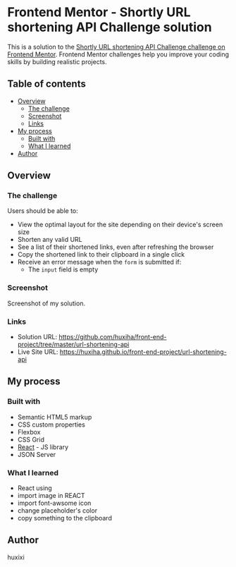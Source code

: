 # Frontend Mentor - Shortly URL shortening API Challenge solution

This is a solution to the [Shortly URL shortening API Challenge challenge on Frontend Mentor](https://www.frontendmentor.io/challenges/url-shortening-api-landing-page-2ce3ob-G). Frontend Mentor challenges help you improve your coding skills by building realistic projects. 

## Table of contents

- [Overview](#overview)
  - [The challenge](#the-challenge)
  - [Screenshot](#screenshot)
  - [Links](#links)
- [My process](#my-process)
  - [Built with](#built-with)
  - [What I learned](#what-i-learned)
- [Author](#author)

## Overview

### The challenge

Users should be able to:

- View the optimal layout for the site depending on their device's screen size
- Shorten any valid URL
- See a list of their shortened links, even after refreshing the browser
- Copy the shortened link to their clipboard in a single click
- Receive an error message when the `form` is submitted if:
  - The `input` field is empty

### Screenshot

Screenshot of my solution. 

### Links

- Solution URL: https://github.com/huxiha/front-end-project/tree/master/url-shortening-api
- Live Site URL: https://huxiha.github.io/front-end-project/url-shortening-api

## My process

### Built with

- Semantic HTML5 markup
- CSS custom properties
- Flexbox
- CSS Grid
- [React](https://reactjs.org/) - JS library
- JSON Server


### What I learned

- React using
- import image in REACT
- import font-awsome icon
- change placeholder's color
- copy something to the clipboard

## Author

huxixi